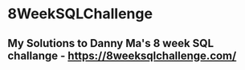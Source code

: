 # 8WeekSQLChallenge

## My Solutions to Danny Ma's 8 week SQL challange - https://8weeksqlchallenge.com/
